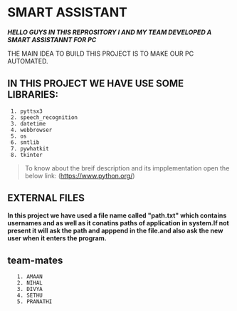 # SMART ASSISTANT

***HELLO GUYS IN THIS REPROSITORY I AND MY TEAM DEVELOPED A SMART ASSISTANNT FOR PC***

THE MAIN IDEA TO BUILD THIS PROJECT IS TO MAKE OUR PC AUTOMATED.

## IN THIS PROJECT WE HAVE USE SOME LIBRARIES:
````
 1. pyttsx3
 2. speech_recognition
 3. datetime
 4. webbrowser
 5. os
 6. smtlib
 7. pywhatkit
 8. tkinter
 ````

> To know about the breif description and its impplementation open the below link:
(https://www.python.org/)

## EXTERNAL FILES

**In this project we have used a file name called "path.txt" which contains usernames and as well as it conatins paths of application in system.If not present it will ask the path and apppend in the file.and also ask the new user when it enters the program.**


## team-mates
````
   1. AMAAN
   2. NIHAL
   3. DIVYA
   4. SETHU
   5. PRANATHI
  ````
